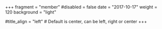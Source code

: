 +++
fragment = "member"
#disabled = false
date = "2017-10-17"
weight = 120
background = "light"

#title_align = "left" # Default is center, can be left, right or center
+++